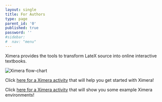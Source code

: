 ```yaml
---
layout: single
title: For Authors
type: page
parent_id: '0'
published: true
password: ''
#sidebar:
#  nav: "menu"
---
```


Ximera provides the tools to transform LateX source into online
interactive textbooks.



![Ximera flow-chart](https://ximera.osu.edu/introduction/gettingStarted/whatIsXimera/XimeraGraphic.png)


Click [here for a Ximera activity](https://ximera.osu.edu/introduction/gettingStarted) that will help you get started with Ximera!


Click [here for a Ximera activity](https://ximera.osu.edu/examples) that will show you some example Ximera environments!

